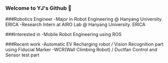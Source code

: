 ### Welcome to YJ's Github 👋

###Robotics Engineer
-Major in Robot Engineering @ Hanyang University. ERICA
-Research Intern at AIRO Lab @ Hanyang University. ERICA

###Interested in
-Mobile Robot Engineering using ROS

###Recent work
-Automatic EV Recharging robot / Vision Recognition part using Fiducial Marker
-WCR(Wall Climbing Robot) / Ductfan Control and Sensor test part


<!--
**leeyj-hy/leeyj-hy** is a ✨ _special_ ✨ repository because its `README.md` (this file) appears on your GitHub profile.

Here are some ideas to get you started:

- 🔭 I’m currently working on ...
- 🌱 I’m currently learning ...
- 👯 I’m looking to collaborate on ...
- 🤔 I’m looking for help with ...
- 💬 Ask me about ...
- 📫 How to reach me: ...
- 😄 Pronouns: ...
- ⚡ Fun fact: ...
-->


